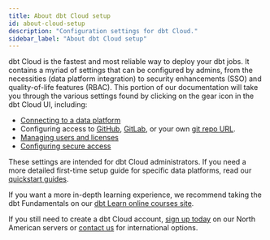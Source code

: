 ```yaml
---
title: About dbt Cloud setup
id: about-cloud-setup
description: "Configuration settings for dbt Cloud."
sidebar_label: "About dbt Cloud setup"
---
```


dbt Cloud is the fastest and most reliable way to deploy your dbt jobs. It contains a myriad of settings that can be configured by admins, from the necessities (data platform integration) to security enhancements (SSO) and quality-of-life features (RBAC). This portion of our documentation will take you through the various settings found by clicking on the gear icon in the dbt Cloud UI, including:

- [Connecting to a data platform](/docs/cloud/connect-data-platform/about-connections)
- Configuring access to [GitHub](/docs/cloud/git/connect-github), [GitLab](/docs/cloud/git/connect-gitlab), or your own [git repo URL](/docs/cloud/git/import-a-project-by-git-url).
- [Managing users and licenses](/docs/cloud/manage-access/seats-and-users)
- [Configuring secure access](/docs/cloud/manage-access/about-access)

These settings are intended for dbt Cloud administrators. If you need a more detailed first-time setup guide for specific data platforms, read our [quickstart guides](/docs/quickstarts/overview).

If you want a more in-depth learning experience, we recommend taking the dbt Fundamentals on our [dbt Learn online courses site](https://courses.getdbt.com/).

If you still need to create a dbt Cloud account, [sign up today](https://getdbt.com) on our North American servers or [contact us](https://getdbt.com/contact) for international options.



